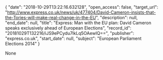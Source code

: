 {
  "date": "2018-10-29T13:22:16.632128", 
  "open_access": false, 
  "target_url": "http://www.express.co.uk/news/uk/477404/David-Cameron-insists-that-the-Tories-will-make-real-change-in-the-EU", 
  "description": null, 
  "end_date": null, 
  "title": "Express: Man with the EU plan: David Cameron speaks exclusively ahead of European Elections", 
  "record_id": "20181029T132216/iJS9ePCydu7IkLq5OAewIQ==", 
  "publisher": "express.co.uk", 
  "start_date": null, 
  "subject": "European Parliament Elections 2014"
}

None